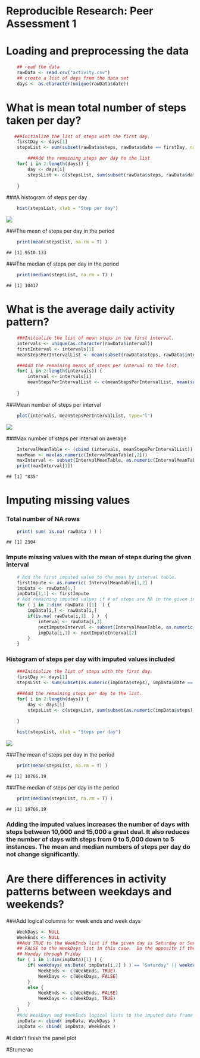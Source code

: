 # Reproducible Research: Peer Assessment 1


# Loading and preprocessing the data



```r
    ## read the data
    rawData <- read.csv("activity.csv")
    ## create a list of days from the data set
    days <- as.character(unique(rawData$date))
```


# What is mean total number of steps taken per day?

```r
   ###Initialize the list of steps with the first day.
    firstDay <- days[1]
    stepsList <- sum(subset(rawData$steps, rawData$date == firstDay, na.rm = T)) 

        ###Add the remaining steps per day to the list
    for( i in 2:length(days)) {
        day <- days[i]
        stepsList <- c(stepsList, sum(subset(rawData$steps, rawData$date == day), na.rm = T) )
    
    }
```
###A histogram of steps per day 

```r
    hist(stepsList, xlab = "Step per day")
```

![](PA1_template_files/figure-html/unnamed-chunk-3-1.png) 

###The mean of steps per day in the period

```r
    print(mean(stepsList, na.rm = T) ) 
```

```
## [1] 9510.133
```
###The median of steps per day in the period

```r
    print(median(stepsList, na.rm = T) )
```

```
## [1] 10417
```


# What is the average daily activity pattern?


```r
    ###Initialize the list of mean steps in the first interval.
    intervals <- unique(as.character(rawData$interval))
    firstInterval <- intervals[1]
    meanStepsPerIntervalList <- mean(subset(rawData$steps, rawData$interval == firstInterval), na.rm = T) 

    ###Add the remaining means of steps per interval to the list.
    for( i in 2:length(intervals)) {
        interval <- intervals[i]
        meanStepsPerIntervalList <- c(meanStepsPerIntervalList, mean(subset(rawData$steps, rawData$interval == interval) , na.rm = T ) )
        
    }
```
###Mean number of steps per interval

```r
    plot(intervals, meanStepsPerIntervalList, type="l")
```

![](PA1_template_files/figure-html/unnamed-chunk-7-1.png) 

###Max number of steps per interval on average

```r
    IntervalMeanTable <- (cbind (intervals, meanStepsPerIntervalList))
    maxMean <- max(as.numeric(IntervalMeanTable[,2]))
    maxInterval <- subset(IntervalMeanTable, as.numeric(IntervalMeanTable[,2])==maxMean)
    print(maxInterval[1])    
```

```
## [1] "835"
```
# Imputing missing values
### Total number of NA rows

```r
    print( sum( is.na( rawData ) ) )
```

```
## [1] 2304
```
### Impute missing values with the mean of steps during the given interval

```r
    # Add the first imputed value to the mean by interval table. 
    firstImpute <- as.numeric( IntervalMeanTable[1,2] )
    impData <- rawData[1,]
    impData[1,1] <- firstImpute
    # Add remaining imputed values if # of steps are NA in the given interval
    for ( i in 2:dim( rawData )[1]  ) {
        impData[i,] <- rawData[i,]
        if(is.na( rawData[i,1]  ) )  {
            interval <- rawData[i,3]
            nextImputeInterval <- subset(IntervalMeanTable, as.numeric( IntervalMeanTable[,1])==interval)
            impData[i,1] <- nextImputeInterval[2]
        }
    }
```
### Histogram of steps per day with imputed values included


```r
    ###Initialize the list of steps with the first day.
    firstDay <- days[1]
    stepsList <- sum(subset(as.numeric(impData$steps), impData$date == firstDay, na.rm = T)) 

    ###Add the remaining steps per day to the list.
    for( i in 2:length(days)) {
        day <- days[i]
        stepsList <- c(stepsList, sum(subset(as.numeric(impData$steps), impData$date == day), na.rm = T) )
    
    }

    hist(stepsList, xlab = "Steps per day")
```

![](PA1_template_files/figure-html/unnamed-chunk-11-1.png) 

###The mean of steps per day in the period

```r
    print(mean(stepsList, na.rm = T) ) 
```

```
## [1] 10766.19
```
###The median of steps per day in the period

```r
    print(median(stepsList, na.rm = T) )
```

```
## [1] 10766.19
```

### Adding the imputed values increases the number of days with steps between 10,000 and 15,000 a great deal.  It also reduces the number of days with steps from 0 to 5,000 down to 5 instances.  The mean and median numbers of steps per day do not change significantly.

# Are there differences in activity patterns between weekdays and weekends?
###Add logical columns for week ends and week days

```r
    WeekDays <- NULL
    WeekEnds <- NULL
    ##Add TRUE to the WeekEnds list if the given day is Saturday or Sunday.  Also add
    ## FALSE to the WeekDays list in this case.  Do the opposite if the given day is 
    ## Monday through Friday
    for ( i in 1:dim(impData)[1] ) {
        if( weekdays( as.Date( impData[i,2] ) ) == "Saturday" || weekdays( as.Date( impData[i,2] ) ) == "Sunday" ) {
            WeekEnds <- c(WeekEnds, TRUE)
            WeekDays <- c(WeekDays, FALSE)
        }
        else {
            WeekEnds <- c(WeekEnds, FALSE)
            WeekDays <- c(WeekDays, TRUE)
        }
    }
    #Add WeekDays and WeekEnds logical lists to the imputed data frame
    impData <- cbind( impData, WeekDays )
    impData <- cbind( impData, WeekEnds )
```
#I didn't finish the panel plot

#Stumerac
